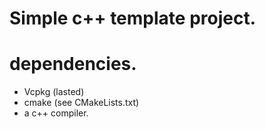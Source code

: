 
# Simple c++ template project.

# dependencies.

- Vcpkg (lasted)
- cmake (see CMakeLists.txt)
- a c++ compiler.
